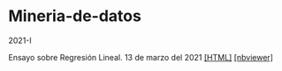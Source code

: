 # Mineria-de-datos
2021-I

Ensayo sobre Regresión Lineal. 13 de marzo del 2021 [[HTML]](https://htmlpreview.github.io/?https://github.com/vherrerav/Mineria-de-datos/blob/main/Tarea2_EnsayoRegresion/Ensayo_RegLineal.html)  [[nbviewer]](https://nbviewer.jupyter.org/github/vherrerav/Mineria-de-datos/blob/main/Tarea2_EnsayoRegresion/Ensayo_RegLineal.ipynb)
